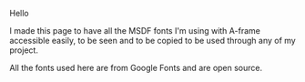 Hello

I made this page to have all the MSDF fonts I'm using with A-frame accessible easily, to be seen and to be copied to be used through any of my project. 

All the fonts used here are from Google Fonts and are open source.
